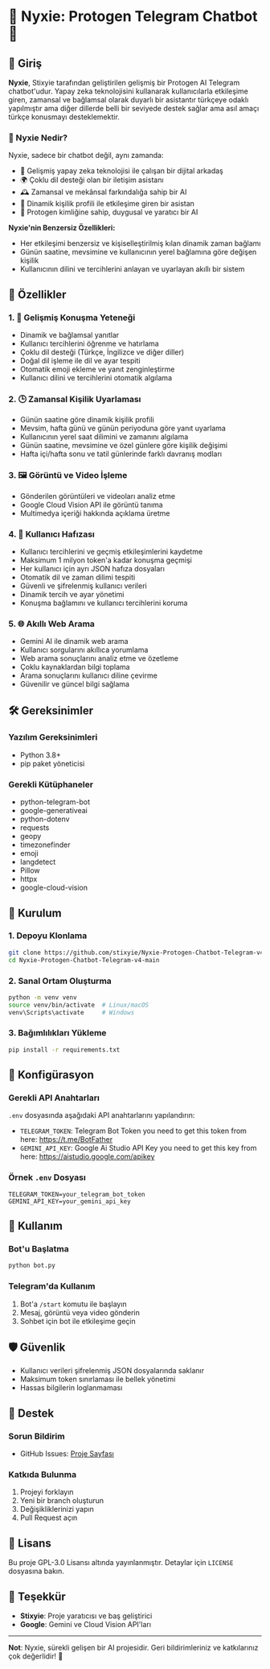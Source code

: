 # 🤖 Nyxie: Protogen Telegram Chatbot 🌟

## 🌈 Giriş

**Nyxie**, Stixyie tarafından geliştirilen gelişmiş bir Protogen AI Telegram chatbot'udur. Yapay zeka teknolojisini kullanarak kullanıcılarla etkileşime giren, zamansal ve bağlamsal olarak duyarlı bir asistantır türkçeye odaklı yapılmıştır ama diğer dillerde belli bir seviyede destek sağlar ama asıl amaçı türkçe konusmayı desteklemektir.

### 🤔 Nyxie Nedir?

Nyxie, sadece bir chatbot değil, aynı zamanda:
- 🧠 Gelişmiş yapay zeka teknolojisi ile çalışan bir dijital arkadaş
- 🌍 Çoklu dil desteği olan bir iletişim asistanı
- 🕰️ Zamansal ve mekânsal farkındalığa sahip bir AI
- 🌈 Dinamik kişilik profili ile etkileşime giren bir asistan
- 🤖 Protogen kimliğine sahip, duygusal ve yaratıcı bir AI

**Nyxie'nin Benzersiz Özellikleri:**
- Her etkileşimi benzersiz ve kişiselleştirilmiş kılan dinamik zaman bağlamı
- Günün saatine, mevsimine ve kullanıcının yerel bağlamına göre değişen kişilik
- Kullanıcının dilini ve tercihlerini anlayan ve uyarlayan akıllı bir sistem

## 🚀 Özellikler

### 1. 💬 Gelişmiş Konuşma Yeteneği
- Dinamik ve bağlamsal yanıtlar
- Kullanıcı tercihlerini öğrenme ve hatırlama
- Çoklu dil desteği (Türkçe, İngilizce ve diğer diller)
- Doğal dil işleme ile dil ve ayar tespiti
- Otomatik emoji ekleme ve yanıt zenginleştirme
- Kullanıcı dilini ve tercihlerini otomatik algılama

### 2. 🕒 Zamansal Kişilik Uyarlaması
- Günün saatine göre dinamik kişilik profili
- Mevsim, hafta günü ve günün periyoduna göre yanıt uyarlama
- Kullanıcının yerel saat dilimini ve zamanını algılama
- Günün saatine, mevsimine ve özel günlere göre kişilik değişimi
- Hafta içi/hafta sonu ve tatil günlerinde farklı davranış modları

### 3. 🖼️ Görüntü ve Video İşleme
- Gönderilen görüntüleri ve videoları analiz etme
- Google Cloud Vision API ile görüntü tanıma
- Multimedya içeriği hakkında açıklama üretme

### 4. 🧠 Kullanıcı Hafızası
- Kullanıcı tercihlerini ve geçmiş etkileşimlerini kaydetme
- Maksimum 1 milyon token'a kadar konuşma geçmişi
- Her kullanıcı için ayrı JSON hafıza dosyaları
- Otomatik dil ve zaman dilimi tespiti
- Güvenli ve şifrelenmiş kullanıcı verileri
- Dinamik tercih ve ayar yönetimi
- Konuşma bağlamını ve kullanıcı tercihlerini koruma

### 5. 🌐 Akıllı Web Arama
- Gemini AI ile dinamik web arama
- Kullanıcı sorgularını akıllıca yorumlama
- Web arama sonuçlarını analiz etme ve özetleme
- Çoklu kaynaklardan bilgi toplama
- Arama sonuçlarını kullanıcı diline çevirme
- Güvenilir ve güncel bilgi sağlama

## 🛠️ Gereksinimler

### Yazılım Gereksinimleri
- Python 3.8+
- pip paket yöneticisi

### Gerekli Kütüphaneler
- python-telegram-bot
- google-generativeai
- python-dotenv
- requests
- geopy
- timezonefinder
- emoji
- langdetect
- Pillow
- httpx
- google-cloud-vision

## 🔧 Kurulum

### 1. Depoyu Klonlama
```bash
git clone https://github.com/stixyie/Nyxie-Protogen-Chatbot-Telegram-v4-main.git
cd Nyxie-Protogen-Chatbot-Telegram-v4-main
```

### 2. Sanal Ortam Oluşturma
```bash
python -m venv venv
source venv/bin/activate  # Linux/macOS
venv\Scripts\activate     # Windows
```

### 3. Bağımlılıkları Yükleme
```bash
pip install -r requirements.txt
```

## 🔐 Konfigürasyon

### Gerekli API Anahtarları
`.env` dosyasında aşağıdaki API anahtarlarını yapılandırın:
- `TELEGRAM_TOKEN`: Telegram Bot Token you need to get this token from here: https://t.me/BotFather
- `GEMINI_API_KEY`: Google Ai Studio API Key you need to get this key from here: https://aistudio.google.com/apikey

### Örnek `.env` Dosyası
```
TELEGRAM_TOKEN=your_telegram_bot_token
GEMINI_API_KEY=your_gemini_api_key
```

## 🚀 Kullanım

### Bot'u Başlatma
```bash
python bot.py
```

### Telegram'da Kullanım
1. Bot'a `/start` komutu ile başlayın
2. Mesaj, görüntü veya video gönderin
3. Sohbet için bot ile etkileşime geçin

## 🛡️ Güvenlik

- Kullanıcı verileri şifrelenmiş JSON dosyalarında saklanır
- Maksimum token sınırlaması ile bellek yönetimi
- Hassas bilgilerin loglanmaması

## 🤝 Destek

### Sorun Bildirim
- GitHub Issues: [Proje Sayfası](https://github.com/stixyie/Nyxie-Protogen-Chatbot-Telegram-v4-main/issues)

### Katkıda Bulunma
1. Projeyi forklayın
2. Yeni bir branch oluşturun
3. Değişikliklerinizi yapın
4. Pull Request açın

## 📄 Lisans

Bu proje GPL-3.0 Lisansı altında yayınlanmıştır. Detaylar için `LICENSE` dosyasına bakın.

## 🌟 Teşekkür

- **Stixyie**: Proje yaratıcısı ve baş geliştirici
- **Google**: Gemini ve Cloud Vision API'ları

---

**Not**: Nyxie, sürekli gelişen bir AI projesidir. Geri bildirimleriniz ve katkılarınız çok değerlidir! 🚀
